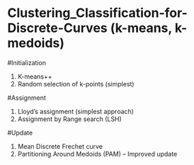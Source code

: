 # Clustering_Classification-for-Discrete-Curves (k-means, k-medoids)

#Initialization 
1. K-means++  
2. Random selection of k-points (simplest) 

#Assignment 
1. Lloyd’s assignment (simplest approach) 
2. Assignment by Range search (LSH) 

#Update 
1. Mean Discrete Frechet curve  
2. Partitioning Around Medoids (PAM) – Improved update 
